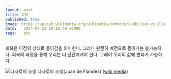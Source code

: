 ```yaml
---
layout: post
title: 회복
published: true
image: https://upload.wikimedia.org/wikipedia/commons/8/8b/Juan_de_Flandes_001.jpg
date:   2024-04-21 18:16:49 +0900
tags:   etc
---
```


회복은 이전의 상태로 돌아감을 의미한다. 그러나 완전히 예전으로 돌아가는 불가능하다. 회복의 과정을 통해 우리는 더 단단해져야 한다. 그래야 우리의 삶에 변화가 가능하다.

![나사로의 소생](https://upload.wikimedia.org/wikipedia/commons/8/8b/Juan_de_Flandes_001.jpg)
나사로의 소생(Juan de Flandes) ([wiki media](https://en.m.wikipedia.org/wiki/File:Juan_de_Flandes_001.jpg))
